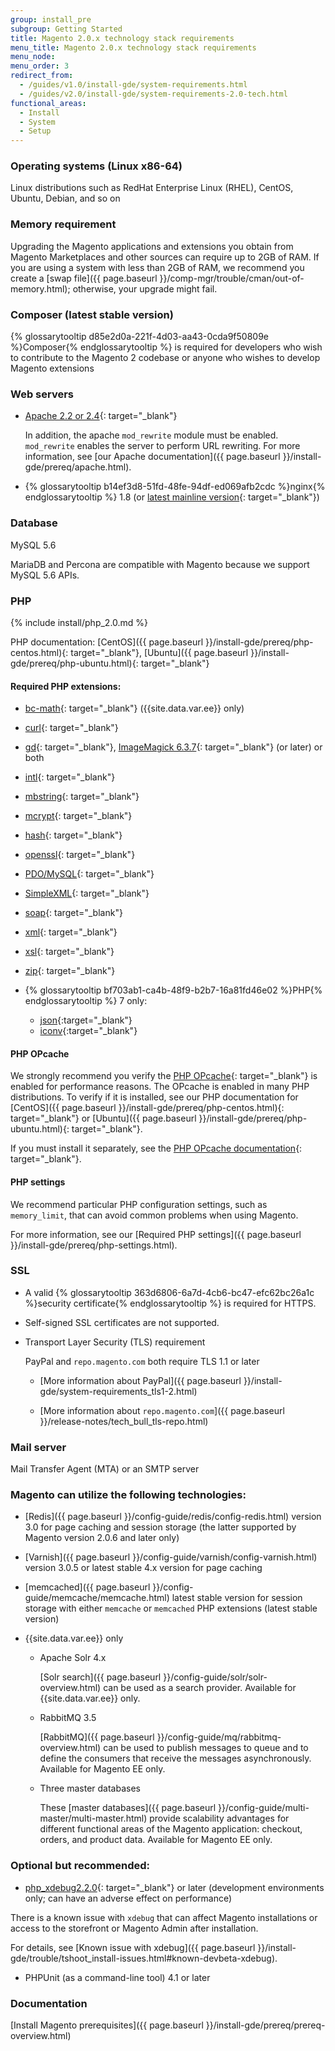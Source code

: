```yaml
---
group: install_pre
subgroup: Getting Started
title: Magento 2.0.x technology stack requirements
menu_title: Magento 2.0.x technology stack requirements
menu_node:
menu_order: 3
redirect_from:
  - /guides/v1.0/install-gde/system-requirements.html
  - /guides/v2.0/install-gde/system-requirements-2.0-tech.html
functional_areas:
  - Install
  - System
  - Setup
---
```


### Operating systems (Linux x86-64)

Linux distributions such as RedHat Enterprise Linux (RHEL), CentOS, Ubuntu, Debian, and so on

### Memory requirement

Upgrading the Magento applications and extensions you obtain from Magento Marketplaces and other sources can require up to 2GB of RAM. If you are using a system with less than 2GB of RAM, we recommend you create a [swap file]({{ page.baseurl }}/comp-mgr/trouble/cman/out-of-memory.html); otherwise, your upgrade might fail.

### Composer (latest stable version)
{% glossarytooltip d85e2d0a-221f-4d03-aa43-0cda9f50809e %}Composer{% endglossarytooltip %} is required for developers who wish to contribute to the Magento 2 codebase or anyone who wishes to develop Magento extensions

### Web servers

*	[Apache 2.2 or 2.4](http://httpd.apache.org/download.cgi){: target="_blank"}

	In addition, the apache `mod_rewrite` module must be enabled. `mod_rewrite` enables the server to perform URL rewriting. For more information, see [our Apache documentation]({{ page.baseurl }}/install-gde/prereq/apache.html).
*	{% glossarytooltip b14ef3d8-51fd-48fe-94df-ed069afb2cdc %}nginx{% endglossarytooltip %} 1.8 (or [latest mainline version](http://nginx.org/en/linux_packages.html#mainline){: target="_blank"})

### Database

MySQL 5.6

MariaDB and Percona are compatible with Magento because we support MySQL 5.6 APIs.

### PHP

{% include install/php_2.0.md %}

PHP documentation: [CentOS]({{ page.baseurl }}/install-gde/prereq/php-centos.html){: target="_blank"}, [Ubuntu]({{ page.baseurl }}/install-gde/prereq/php-ubuntu.html){: target="_blank"}

#### Required PHP extensions:

*	[bc-math](http://php.net/manual/en/book.bc.php){: target="_blank"} ({{site.data.var.ee}} only)
*	[curl](http://php.net/manual/en/book.curl.php){: target="_blank"}
*	[gd](http://php.net/manual/en/book.image.php){: target="_blank"}, [ImageMagick 6.3.7](http://php.net/manual/en/book.imagick.php){: target="_blank"} (or later) or both
*	[intl](http://php.net/manual/en/book.intl.php){: target="_blank"}
*	[mbstring](http://php.net/manual/en/book.mbstring.php){: target="_blank"}
*	[mcrypt](http://php.net/manual/en/book.mcrypt.php){: target="_blank"}
*	[hash](http://php.net/manual/en/book.hash.php){: target="_blank"}
*	[openssl](http://php.net/manual/en/book.openssl.php){: target="_blank"}
*	[PDO/MySQL](http://php.net/manual/en/ref.pdo-mysql.php){: target="_blank"}
*	[SimpleXML](http://php.net/manual/en/book.simplexml.php){: target="_blank"}
*	[soap](http://php.net/manual/en/book.soap.php){: target="_blank"}
*	[xml](http://php.net/manual/en/book.xml.php){: target="_blank"}
*	[xsl](http://php.net/manual/en/book.xsl.php){: target="_blank"}
*	[zip](http://php.net/manual/en/book.zip.php){: target="_blank"}
*	{% glossarytooltip bf703ab1-ca4b-48f9-b2b7-16a81fd46e02 %}PHP{% endglossarytooltip %} 7 only:

	*	[json](http://php.net/manual/en/book.json.php){:target="_blank"}
	*	[iconv](http://php.net/manual/en/book.iconv.php){:target="_blank"}

#### PHP OPcache

We strongly recommend you verify the  [PHP OPcache](http://php.net/manual/en/intro.opcache.php){: target="_blank"} is enabled for performance reasons. The OPcache is enabled in many PHP distributions. To verify if it is installed, see our PHP documentation for [CentOS]({{ page.baseurl }}/install-gde/prereq/php-centos.html){: target="_blank"} or [Ubuntu]({{ page.baseurl }}/install-gde/prereq/php-ubuntu.html){: target="_blank"}.

If you must install it separately, see the [PHP OPcache documentation](http://php.net/manual/en/opcache.setup.php){: target="_blank"}.

#### PHP settings

We recommend particular PHP configuration settings, such as `memory_limit`, that can avoid common problems when using Magento.

For more information, see our [Required PHP settings]({{ page.baseurl }}/install-gde/prereq/php-settings.html).

### SSL

*	A valid {% glossarytooltip 363d6806-6a7d-4cb6-bc47-efc62bc26a1c %}security certificate{% endglossarytooltip %} is required for HTTPS.
*	Self-signed SSL certificates are not supported.
*	Transport Layer Security (TLS) requirement

	PayPal and `repo.magento.com` both require TLS 1.1 or later

	*	[More information about PayPal]({{ page.baseurl }}/install-gde/system-requirements_tls1-2.html)

	*	[More information about `repo.magento.com`]({{ page.baseurl }}/release-notes/tech_bull_tls-repo.html)

### Mail server

Mail Transfer Agent (MTA) or an SMTP server

### Magento can utilize the following technologies:

*	[Redis]({{ page.baseurl }}/config-guide/redis/config-redis.html) version 3.0 for page caching and session storage (the latter supported by Magento version 2.0.6 and later only)
*	[Varnish]({{ page.baseurl }}/config-guide/varnish/config-varnish.html) version 3.0.5 or latest stable 4.x version for page caching
*	[memcached]({{ page.baseurl }}/config-guide/memcache/memcache.html) latest stable version for session storage with either `memcache` or `memcached` PHP extensions (latest stable version)

*	{{site.data.var.ee}} only

	*   Apache Solr 4.x

    	[Solr search]({{ page.baseurl }}/config-guide/solr/solr-overview.html) can be used as a search provider. Available for {{site.data.var.ee}} only.

	*	RabbitMQ 3.5

		[RabbitMQ]({{ page.baseurl }}/config-guide/mq/rabbitmq-overview.html) can be used to publish messages to queue and to define the consumers that receive the messages asynchronously. Available for Magento EE only.

	*	Three master databases

		These [master databases]({{ page.baseurl }}/config-guide/multi-master/multi-master.html) provide scalability advantages for different functional areas of the Magento application: checkout, orders, and product data. Available for Magento EE only.

### Optional but recommended:

*	[php\_xdebug2.2.0](http://xdebug.org/download.php){: target="_blank"} or later (development environments only; can have an adverse effect on performance)

<div class="bs-callout bs-callout-info" id="info">
	<p>There is a known issue with <code>xdebug</code> that can affect Magento installations or access to the storefront or Magento Admin after installation.</p>
	<p>For details, see [Known issue with xdebug]({{ page.baseurl }}/install-gde/trouble/tshoot_install-issues.html#known-devbeta-xdebug).</p>
</div>

*	PHPUnit (as a command-line tool) 4.1 or later

### Documentation

[Install Magento prerequisites]({{ page.baseurl }}/install-gde/prereq/prereq-overview.html)

